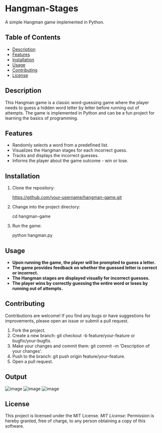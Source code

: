 # Hangman-Stages

A simple Hangman game implemented in Python.

## Table of Contents

- [Description](#description)
- [Features](#features)
- [Installation](#installation)
- [Usage](#usage)
- [Contributing](#contributing)
- [License](#license)

## Description

This Hangman game is a classic word-guessing game where the player needs to guess a hidden word letter by letter before running out of attempts. The game is implemented in Python and can be a fun project for learning the basics of programming.

## Features

- Randomly selects a word from a predefined list.
- Visualizes the Hangman stages for each incorrect guess.
- Tracks and displays the incorrect guesses.
- Informs the player about the game outcome - win or lose.

## Installation

1. Clone the repository:

   https://github.com/your-username/hangman-game.git
   
2. Change into the project directory:

   cd hangman-game
   
3. Run the game:

   python hangman.py
   
## Usage

- **Upon running the game, the player will be prompted to guess a letter.**
- **The game provides feedback on whether the guessed letter is correct or incorrect.**
- **The Hangman stages are displayed visually for incorrect guesses.**
- **The player wins by correctly guessing the entire word or loses by running out of attempts.**

## Contributing

Contributions are welcome! If you find any bugs or have suggestions for improvements, please open an issue or submit a pull request.

1. Fork the project.
2. Create a new branch:
   git checkout -b feature/your-feature or bugfix/your-bugfix.
3. Make your changes and commit them:
   git commit -m 'Description of your changes'.
4. Push to the branch:
   git push origin feature/your-feature.
5. Open a pull request.

## Output

![image](https://github.com/Janashree2004/Hangman-Stages/assets/142415775/6d51e781-f078-45c6-a891-62c9344121e4)
![image](https://github.com/Janashree2004/Hangman-Stages/assets/142415775/ec7feb5c-dd78-467c-933f-f93b8c3259b2)
![image](https://github.com/Janashree2004/Hangman-Stages/assets/142415775/17a8594e-4cf7-469d-9eff-7e8998b34fa7)

## License

This project is licensed under the MIT License.
*MIT License:* 
   Permission is hereby granted, free of charge, to any person obtaining a copy of this software.




